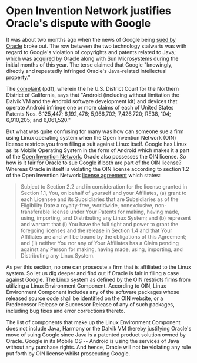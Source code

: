 # Open Invention Network justifies Oracle's dispute with Google

It was about two months ago when the news of Google being <a href="http://news.cnet.com/8301-30684_3-20013546-265.html">sued by Oracle</a> broke out. The row between the two technology stalwarts was with regard to Google's violation of copyrights and patents related to Java; which was <a href="http://www.zdnet.com/blog/btl/oracle-buys-sun-now-owns-java-becomes-a-hardware-player/16598">acquired</a> by Oracle along with Sun Microsystems during the initial months of this year. The terse claimed that Google "knowingly, directly and repeatedly infringed Oracle's Java-related intellectual property." 

The <a href="http://i.i.com.com/cnwk.1d/i/ne/pdfs/FINAL_Complaint.pdf">complaint</a> (pdf), wherein the he U.S. District Court for the Northern District of California, says that "Android (including without limitation the Dalvik VM and the Android software development kit) and devices that operate Android infringe one or more claims of each of United States Patents Nos. 6,125,447; 6,192,476; 5,966,702; 7,426,720; RE38, 104; 6,910,205; and 6,061,520."

But what was quite confusing for many was how can someone sue a firm using Linux operating system when the Open Invention Network (OIN) license restricts you from filing a suit against Linux itself. Google has Linux as its Mobile Operating System in the form of Android which makes it a part of the <a href="http://www.openinventionnetwork.com/index.php">Open Invention Network</a>. Oracle also possesses the OIN license. So how is it fair for Oracle to sue Google if both are part of the OIN license? Whereas Oracle in itself is violating the OIN license according to section 1.2 of the Open Invention Network <a href="http://www.openinventionnetwork.com/pat_license_agreement.php">license agreement</a> which states:

> Subject to Section 2.2 and in consideration for the license granted in Section 1.1, You, on behalf of yourself and your Affiliates, (a) grant to each Licensee and its Subsidiaries that are Subsidiaries as of the Eligibility Date a royalty-free, worldwide, nonexclusive, non-transferable license under Your Patents for making, having made, using, importing, and Distributing any Linux System; and (b) represent and warrant that (i) You have the full right and power to grant the foregoing licenses and the release in Section 1.4 and that Your Affiliates are and will be bound by the obligations of this Agreement; and (ii) neither You nor any of Your Affiliates has a Claim pending against any Person for making, having made, using, importing, and Distributing any Linux System.

As per this section, no one can prosecute a firm that is affiliated to the Linux system. So let us dig deeper and find out if Oracle is fair in filing a case against Google. The Linux system as defined by the OIN restricts firms from utilizing a Linux Environment Component. According to OIN, Linux Environment Component includes any of the software packages whose released source code shall be identified on the OIN website, or a Predecessor Release or Successor Release of any of such packages, including bug fixes and error corrections thereto. 

The list of components that make up the Linux Environment Component does not include Java, Harmony or the Dalvik VM thereby justifying Oracle's move of suing Google since Java is a patented product solution owned by Oracle. Google in its Mobile OS -- Android is using the services of Java without any purchase rights. And hence, Oracle will not be violating any rule put forth by OIN license whilst prosecuting Google. 
